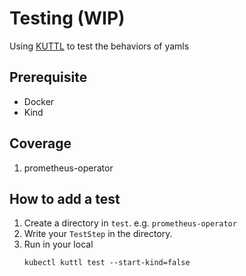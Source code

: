 # Testing (WIP)

Using [KUTTL](https://kuttl.dev/) to test the behaviors of yamls

## Prerequisite

- Docker
- Kind

## Coverage

1. prometheus-operator

## How to add a test

1. Create a directory in `test`. e.g. `prometheus-operator`
1. Write your `TestStep` in the directory.
1. Run in your local
    ```
    kubectl kuttl test --start-kind=false
    ```
